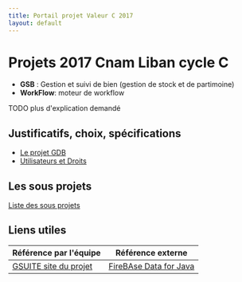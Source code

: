 ```yaml
---
title: Portail projet Valeur C 2017
layout: default
---
```


# Projets 2017 Cnam Liban cycle C 

* **GSB** : Gestion et suivi de bien (gestion de stock et de partimoine)
* **WorkFlow**: moteur de workflow 

TODO plus d'explication demandé

## Justificatifs, choix, spécifications

* [Le projet GDB](GDB)
* [Utilisateurs et Droits](tud)

## Les sous projets

[Liste des sous projets](sousProjets)

## Liens utiles

| Référence par l'équipe | Référence externe |
| ---------------------- | ----------------- |
| [GSUITE site du projet](http://projets2017.isae.edu.lb/) | [FireBAse Data for Java](https://github.com/bane73/firebase4j) |
